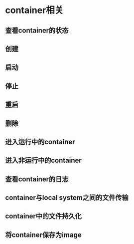 # container相关

## 查看container的状态

## 创建

## 启动

## 停止

## 重启

## 删除

## 进入运行中的container

## 进入非运行中的container

## 查看container的日志

## container与local system之间的文件传输

## container中的文件持久化

## 将container保存为image